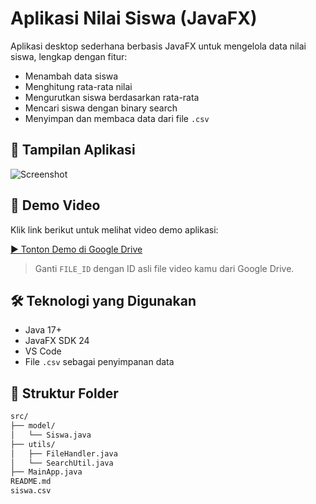 # Aplikasi Nilai Siswa (JavaFX)

Aplikasi desktop sederhana berbasis JavaFX untuk mengelola data nilai siswa, lengkap dengan fitur:
- Menambah data siswa
- Menghitung rata-rata nilai
- Mengurutkan siswa berdasarkan rata-rata
- Mencari siswa dengan binary search
- Menyimpan dan membaca data dari file `.csv`

## 📸 Tampilan Aplikasi

![Screenshot](https://via.placeholder.com/800x400.png?text=Tampilan+Aplikasi+Nilai+Siswa)

## 🎥 Demo Video

Klik link berikut untuk melihat video demo aplikasi:

[▶️ Tonton Demo di Google Drive](https://drive.google.com/file/d/1gCXtel2OR-gS3tA59ySyvWvAoBKLTNbg?usp=drive_link)

> Ganti `FILE_ID` dengan ID asli file video kamu dari Google Drive.

## 🛠 Teknologi yang Digunakan

- Java 17+
- JavaFX SDK 24
- VS Code
- File `.csv` sebagai penyimpanan data

## 📂 Struktur Folder

```bash
src/
├── model/
│   └── Siswa.java
├── utils/
│   ├── FileHandler.java
│   └── SearchUtil.java
├── MainApp.java
README.md
siswa.csv

